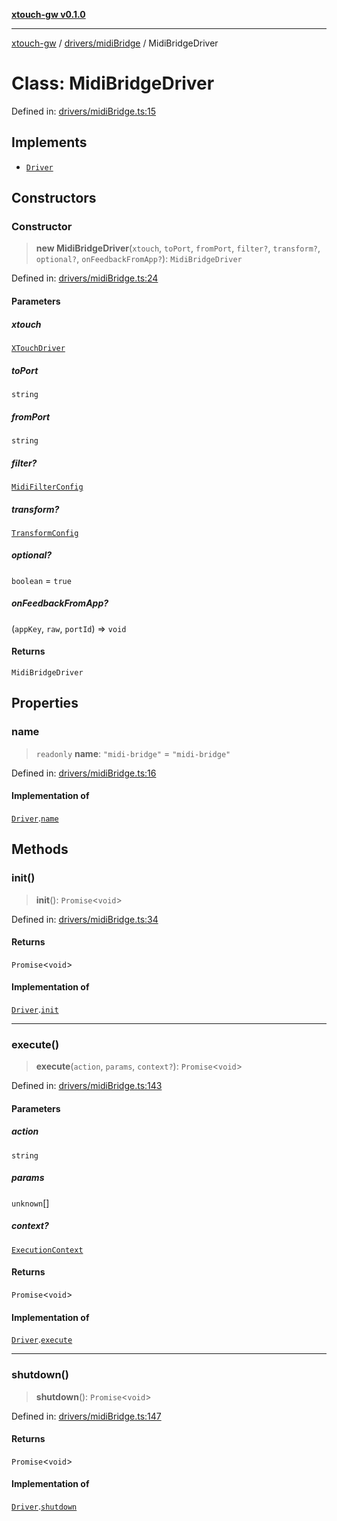 [**xtouch-gw v0.1.0**](../../../README.md)

***

[xtouch-gw](../../../README.md) / [drivers/midiBridge](../README.md) / MidiBridgeDriver

# Class: MidiBridgeDriver

Defined in: [drivers/midiBridge.ts:15](https://github.com/JulienCr/xtouch-gw/blob/4762a61efc98f67cb78942b4a0e2d9f4848bdf43/src/drivers/midiBridge.ts#L15)

## Implements

- [`Driver`](../../../types/interfaces/Driver.md)

## Constructors

### Constructor

> **new MidiBridgeDriver**(`xtouch`, `toPort`, `fromPort`, `filter?`, `transform?`, `optional?`, `onFeedbackFromApp?`): `MidiBridgeDriver`

Defined in: [drivers/midiBridge.ts:24](https://github.com/JulienCr/xtouch-gw/blob/4762a61efc98f67cb78942b4a0e2d9f4848bdf43/src/drivers/midiBridge.ts#L24)

#### Parameters

##### xtouch

[`XTouchDriver`](../../../xtouch/driver/classes/XTouchDriver.md)

##### toPort

`string`

##### fromPort

`string`

##### filter?

[`MidiFilterConfig`](../../../config/interfaces/MidiFilterConfig.md)

##### transform?

[`TransformConfig`](../../../config/interfaces/TransformConfig.md)

##### optional?

`boolean` = `true`

##### onFeedbackFromApp?

(`appKey`, `raw`, `portId`) => `void`

#### Returns

`MidiBridgeDriver`

## Properties

### name

> `readonly` **name**: `"midi-bridge"` = `"midi-bridge"`

Defined in: [drivers/midiBridge.ts:16](https://github.com/JulienCr/xtouch-gw/blob/4762a61efc98f67cb78942b4a0e2d9f4848bdf43/src/drivers/midiBridge.ts#L16)

#### Implementation of

[`Driver`](../../../types/interfaces/Driver.md).[`name`](../../../types/interfaces/Driver.md#name)

## Methods

### init()

> **init**(): `Promise`\<`void`\>

Defined in: [drivers/midiBridge.ts:34](https://github.com/JulienCr/xtouch-gw/blob/4762a61efc98f67cb78942b4a0e2d9f4848bdf43/src/drivers/midiBridge.ts#L34)

#### Returns

`Promise`\<`void`\>

#### Implementation of

[`Driver`](../../../types/interfaces/Driver.md).[`init`](../../../types/interfaces/Driver.md#init)

***

### execute()

> **execute**(`action`, `params`, `context?`): `Promise`\<`void`\>

Defined in: [drivers/midiBridge.ts:143](https://github.com/JulienCr/xtouch-gw/blob/4762a61efc98f67cb78942b4a0e2d9f4848bdf43/src/drivers/midiBridge.ts#L143)

#### Parameters

##### action

`string`

##### params

`unknown`[]

##### context?

[`ExecutionContext`](../../../types/interfaces/ExecutionContext.md)

#### Returns

`Promise`\<`void`\>

#### Implementation of

[`Driver`](../../../types/interfaces/Driver.md).[`execute`](../../../types/interfaces/Driver.md#execute)

***

### shutdown()

> **shutdown**(): `Promise`\<`void`\>

Defined in: [drivers/midiBridge.ts:147](https://github.com/JulienCr/xtouch-gw/blob/4762a61efc98f67cb78942b4a0e2d9f4848bdf43/src/drivers/midiBridge.ts#L147)

#### Returns

`Promise`\<`void`\>

#### Implementation of

[`Driver`](../../../types/interfaces/Driver.md).[`shutdown`](../../../types/interfaces/Driver.md#shutdown)
